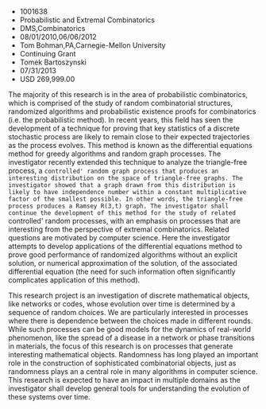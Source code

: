 
* 1001638
* Probabilistic and Extremal Combinatorics
* DMS,Combinatorics
* 08/01/2010,06/06/2012
* Tom Bohman,PA,Carnegie-Mellon University
* Continuing Grant
* Tomek Bartoszynski
* 07/31/2013
* USD 269,999.00

The majority of this research is in the area of probabilistic combinatorics,
which is comprised of the study of random combinatorial structures, randomized
algorithms and probabilistic existence proofs for combinatorics (i.e. the
probabilistic method). In recent years, this field has seen the development of a
technique for proving that key statistics of a discrete stochastic process are
likely to remain close to their expected trajectories as the process evolves.
This method is known as the differential equations method for greedy algorithms
and random graph processes. The investigator recently extended this technique to
analyze the triangle-free process, a `controlled' random graph process that
produces an interesting distribution on the space of triangle-free graphs. The
investigator showed that a graph drawn from this distribution is likely to have
independence number within a constant multiplicative factor of the smallest
possible. In other words, the triangle-free process produces a Ramsey R(3,t)
graph. The investigator shall continue the development of this method for the
study of related `controlled' random processes, with an emphasis on processes
that are interesting from the perspective of extremal combinatorics. Related
questions are motivated by computer science. Here the investigator attempts to
develop applications of the differential equations method to prove good
performance of randomized algorithms without an explicit solution, or numerical
approximation of the solution, of the associated differential equation (the need
for such information often significantly complicates application of this
method).



This research project is an investigation of discrete mathematical objects, like
networks or codes, whose evolution over time is determined by a sequence of
random choices. We are particularly interested in processes where there is
dependence between the choices made in different rounds. While such processes
can be good models for the dynamics of real-world phenomenon, like the spread of
a disease in a network or phase transitions in materials, the focus of this
research is on processes that generate interesting mathematical objects.
Randomness has long played an important role in the construction of
sophisticated combinatorial objects, just as randomness plays an a central role
in many algorithms in computer science. This research is expected to have an
impact in multiple domains as the investigator shall develop general tools for
understanding the evolution of these systems over time.
